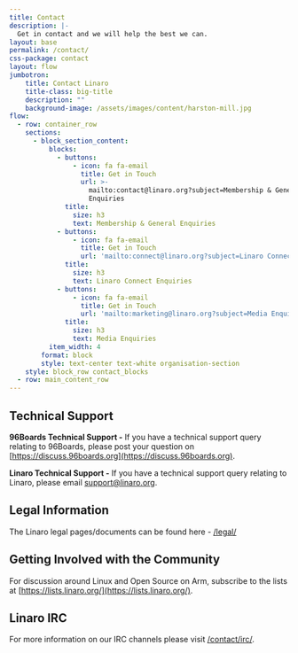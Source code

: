 ```yaml
---
title: Contact
description: |-
  Get in contact and we will help the best we can.
layout: base
permalink: /contact/
css-package: contact
layout: flow
jumbotron:
    title: Contact Linaro
    title-class: big-title
    description: ""
    background-image: /assets/images/content/harston-mill.jpg
flow:
  - row: container_row
    sections:
      - block_section_content:
          blocks:
            - buttons:
                - icon: fa fa-email
                  title: Get in Touch
                  url: >-
                    mailto:contact@linaro.org?subject=Membership & General
                    Enquiries
              title:
                size: h3
                text: Membership & General Enquiries
            - buttons:
                - icon: fa fa-email
                  title: Get in Touch
                  url: 'mailto:connect@linaro.org?subject=Linaro Connect Enquiries'
              title:
                size: h3
                text: Linaro Connect Enquiries
            - buttons:
                - icon: fa fa-email
                  title: Get in Touch
                  url: 'mailto:marketing@linaro.org?subject=Media Enquiries'
              title:
                size: h3
                text: Media Enquiries
          item_width: 4
        format: block
        style: text-center text-white organisation-section
    style: block_row contact_blocks
  - row: main_content_row
---
```

## Technical Support

**96Boards Technical Support -** If you have a technical support query relating to 96Boards, please post your question on [https://discuss.96boards.org](https://discuss.96boards.org).

**Linaro Technical Support -** If you have a technical support query relating to Linaro, please email [support@linaro.org](mailto:support@linaro.org).

## Legal Information

The Linaro legal pages/documents can be found here - [/legal/](/legal)

## Getting Involved with the Community

For discussion around Linux and Open Source on Arm, subscribe to the lists at [https://lists.linaro.org/](https://lists.linaro.org/).

## Linaro IRC

For more information on our IRC channels please visit [/contact/irc/](/contact/irc/).
